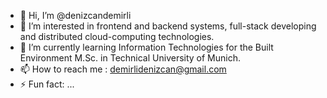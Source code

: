 - 👋 Hi, I’m @denizcandemirli
- 👀 I’m interested in frontend and backend systems, full-stack developing and distributed cloud-computing technologies.
- 🌱 I’m currently learning Information Technologies for the Built Environment M.Sc. in Technical University of Munich.
- 📫 How to reach me : demirlidenizcan@gmail.com
- ⚡ Fun fact: ...

<!---
denizcandemirli/denizcandemirli is a ✨ special ✨ repository because its `README.md` (this file) appears on your GitHub profile.
You can click the Preview link to take a look at your changes.
--->
